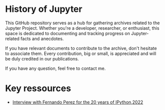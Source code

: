 # History of Jupyter

This GitHub repository serves as a hub for gathering archives related to the Jupyter Project. Whether you're a developer, researcher, or enthusiast, this space is dedicated to documenting and tracking progress on Jupyter-related facts and anecdotes.

If you have relevant documents to contribute to the archive, don't hesitate to associate them. Every contribution, big or small, is appreciated and will be duly credited in our publications.

If you have any question, feel free to contact me.

# Key ressources

- [Interview with Fernando Perez for the 20 years of IPython,2022](https://data.berkeley.edu/news/project-jupyter-celebrates-20-years-fernando-perez-reflects-how-it-started-open-sciences )

